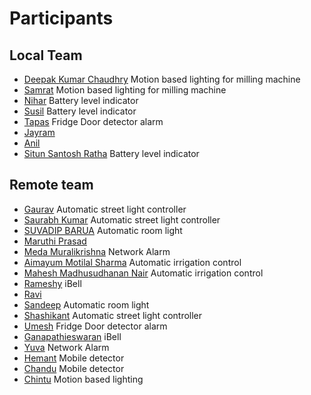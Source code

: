 # Participants

## Local Team

- [Deepak Kumar Chaudhry](https://github.com/deepak2145/fabzero) Motion based lighting for milling machine
- [Samrat](https://github.com/Samrat2019/fabzero) Motion based lighting for milling machine
- [Nihar](https://github.com/niharmohanty2018/fabzero) Battery level indicator
- [Susil](https://github.com/susil-sethy/fabzero) Battery level indicator
- [Tapas](https://github.com/tapasbarik1983/fabzero) Fridge Door detector alarm
- [Jayram](https://github.com/jayramyadav111/fabzero) 
- [Anil](https://github.com/anilhembram/fabzero) 
- [Situn Santosh Ratha](https://github.com/situn001/fabzero) Battery level indicator

## Remote team

- [Gaurav](https://github.com/gauravstpi/gauravstpi) Automatic street light controller
- [Saurabh Kumar](https://github.com/9582220087/9582220087-fabzero) Automatic street light controller
- [SUVADIP BARUA](https://github.com/9406012766/suvadip) Automatic room light
- [Maruthi Prasad](https://github.com/maruthiprasad06) 
- [Meda Muralikrishna](https://github.com/medamk) Network Alarm
- [Aimayum Motilal Sharma](https://github.com/motilals) Automatic irrigation control
- [Mahesh Madhusudhanan Nair](https://github.com/nairstpi/fabzero) Automatic irrigation control
- [Rameshy](https://github.com/rameshy777/fabzero/) iBell
- [Ravi](https://github.com/ravi97surya/fabzero) 
- [Sandeep](https://github.com/sandeepstpi246/fabzero/) Automatic room light
- [Shashikant](https://github.com/shashikantstpi/fabzero) Automatic street light controller
- [Umesh](https://github.com/umesh1982/fabzero) Fridge Door detector alarm
- [Ganapathieswaran](https://github.com/vgeswar/fabzero) iBell
- [Yuva](https://github.com/Yuva-fab/fabzero) Network Alarm
- [Hemant](https://github.com/hemant747/fabzero) Mobile detector
- [Chandu](https://github.com/chandu224/fabzero) Mobile detector
- [Chintu](https://github.com/chintudora/fabzero) Motion based lighting
